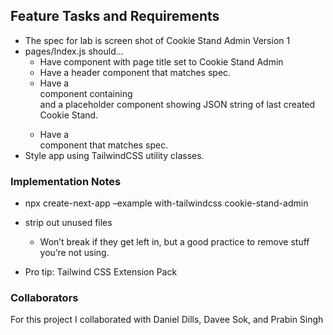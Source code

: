 ## Feature Tasks and Requirements

- The spec for lab is screen shot of Cookie Stand Admin Version 1
- pages/Index.js should…
  - Have <Head> component with page title set to Cookie Stand Admin
  - Have a header component that matches spec.
  - Have a <main> component containing <form> and a placeholder component showing JSON string of last created Cookie Stand.
  - Have a <footer> component that matches spec.
- Style app using TailwindCSS utility classes.

### Implementation Notes

- npx create-next-app –example with-tailwindcss cookie-stand-admin

- strip out unused files
  - Won’t break if they get left in, but a good practice to remove stuff you’re not using.
- Pro tip: Tailwind CSS Extension Pack
  
### Collaborators

  For this project I collaborated with Daniel Dills, Davee Sok, and Prabin Singh
